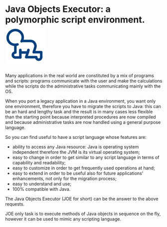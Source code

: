 # Java Objects Executor: a polymorphic script environment.![alt tag](https://raw.githubusercontent.com/mbertacca/joe/master/samples/logojoe/joe.png)

Many applications in the real world are constituted by a mix of programs and scripts: programs communicate with the user and make the calculations while the scripts do the administrative tasks communicating mainly with the OS.

When you port a legacy application in a Java environment, you want only one environment, therefore you have to migrate the scripts to Java: this can be an hard and lengthy task and the result is in many cases less flexible than the starting point because interpreted procedures are now compiled and because administrative tasks are now handled using a general purpose language.

So you can find useful to have a script language whose features are:

- ability to access any Java resource: Java is operating system independent therefore the JVM is its virtual operating system;
- easy to change in order to get similar to any script language in terms of capability and readability;
- easy to customize in order to get frequently used operations at hand;
- easy to extend in order to be useful also for future applications’ enhancements, not only for the migration process;
- easy to understand and use;
- 100% compatible with Java.

The Java Objects Executor (JOE for short) can be the answer to the above requests.

JOE only task is to execute methods of Java objects in sequence on the fly, however it can be used to mimic any scripting language.
